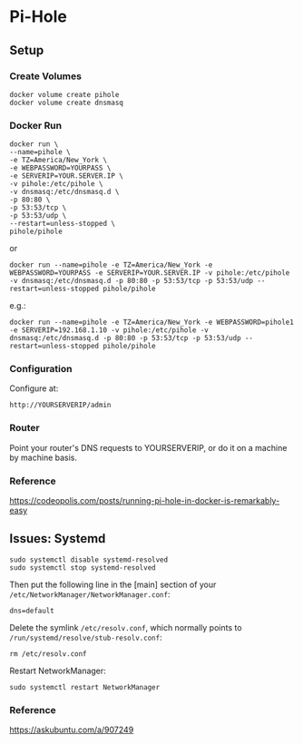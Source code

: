 # Pi-Hole

## Setup

### Create Volumes

```
docker volume create pihole
docker volume create dnsmasq
```

### Docker Run

```
docker run \
--name=pihole \
-e TZ=America/New_York \
-e WEBPASSWORD=YOURPASS \
-e SERVERIP=YOUR.SERVER.IP \
-v pihole:/etc/pihole \
-v dnsmasq:/etc/dnsmasq.d \
-p 80:80 \
-p 53:53/tcp \
-p 53:53/udp \
--restart=unless-stopped \
pihole/pihole
```

or

```
docker run --name=pihole -e TZ=America/New_York -e WEBPASSWORD=YOURPASS -e SERVERIP=YOUR.SERVER.IP -v pihole:/etc/pihole -v dnsmasq:/etc/dnsmasq.d -p 80:80 -p 53:53/tcp -p 53:53/udp --restart=unless-stopped pihole/pihole
```

e.g.:

```
docker run --name=pihole -e TZ=America/New_York -e WEBPASSWORD=pihole1 -e SERVERIP=192.168.1.10 -v pihole:/etc/pihole -v dnsmasq:/etc/dnsmasq.d -p 80:80 -p 53:53/tcp -p 53:53/udp --restart=unless-stopped pihole/pihole
```

### Configuration

Configure at:

```
http://YOURSERVERIP/admin
```

### Router

Point your router's DNS requests to YOURSERVERIP, or do it on a machine by machine basis.

### Reference

https://codeopolis.com/posts/running-pi-hole-in-docker-is-remarkably-easy

## Issues: Systemd

```
sudo systemctl disable systemd-resolved
sudo systemctl stop systemd-resolved
```

Then put the following line in the [main] section of your `/etc/NetworkManager/NetworkManager.conf`:

```
dns=default
```

Delete the symlink `/etc/resolv.conf`, which normally points to `/run/systemd/resolve/stub-resolv.conf`:

```
rm /etc/resolv.conf
```

Restart NetworkManager:

```
sudo systemctl restart NetworkManager
```

### Reference

https://askubuntu.com/a/907249

